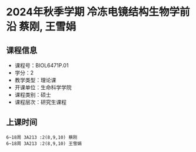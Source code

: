 # 2024年秋季学期 冷冻电镜结构生物学前沿 蔡刚, 王雪娟






## 课程信息

- 课程号：BIOL6471P.01
- 学分：2
- 教学类型：理论课
- 开课单位：生命科学学院
- 课程类别：硕士
- 课程层次：研究生课程

## 上课时间

```
6~18周 3A213 :2(8,9,10) 蔡刚
6~18周 3A213 :2(8,9,10) 王雪娟
```

